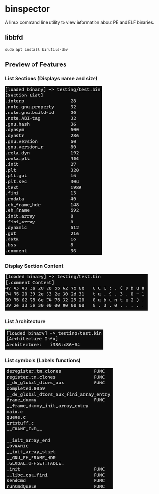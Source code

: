 # binspector
A linux command line utility to view information about PE and ELF binaries.

## libbfd
`sudo apt install binutils-dev`

## Preview of Features

### List Sections (Displays name and size)
![list sections](pics/list_sections.png "list sections")
### Display Section Content
![print section](pics/print_sections.png "print section content")
### List Architecture
![list arch](pics/list_arch.png "List arch")
### List symbols (Labels functions)
![list symbols](pics/list_symbols.png "List symbols")

